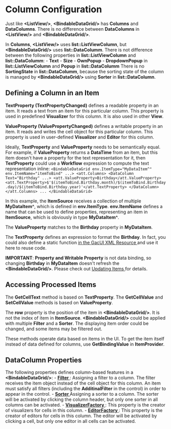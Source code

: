 # Column Configuration

Just like **\<ListView/\>**, **\<BindableDataGrid/\>** has **Columns** and **DataColumns**. There is no difference between **DataColumns** in **\<ListView/\>** and **\<BindableDataGrid/\>**.

In **Columns**, **\<ListView/\>** uses **list::ListViewColumn**, but **\<BindableDataGrid/\>** uses **list::DataColumm**. There is not difference between the following properties in **list::ListViewColumn** and **list::DataColumm**: - **Text** - **Size** - **OwnPopup** - **DropdownPopup** in **list::ListViewColumn** and **Popup** in **list::DataColumm** There is no **SortingState** in **list::DataColumm**, because the sorting state of the column is managed by **\<BindableDataGrid/\>** using **Sorter** in **list::DataColumn**.

## Defining a Column in an Item

**TextProperty (TextPropertyChanged)** defines a readable property in an item. It reads a text from an item for this particular column. This property is used in predefined **Visualizer** for this column. It is also used in other **View**.

**ValueProperty (ValuePropertyChanged)** defines a writable property in an item. It reads and writes the cell object for this particular column. This property is used in user-defined **Visualizer** and **Editor** for this column.

Ideally, **TextProperty** and **ValueProperty** needs to be semantically equal. For example, if **ValueProperty** returns a **DataTime** from an item, but this item doesn't have a property for the text representation for it, then **TextProperty** could use a **Workflow** expression to compute the text representation inline: ``` <BindableDataGrid env.ItemType="MyDataItem^" env.ItemName="itemToBind" ...> <att.Columns> <DataColumn Text="Birthday" ...> <att.ValueProperty>Birthday</att.ValueProperty> <att.TextProperty>$'$(itemToBind.Birthday.month)/$(itemToBind.Birthday.day)/$(itemToBind.Birthday.year)'</att.TextProperty> </DataColumn> </att.Columns> ... </BindableDataGrid> ```

In this example, the **ItemSource** receives a collection of multiple **MyDataItem^**, which is defined in **env.ItemType**. **env.ItemName** defines a name that can be used to define properties, representing an item in **ItemSource**, which is obviously in type **MyDataItem^**.

The **ValueProperty** matches to the **Birthday** property in **MyDataItem**.

The **TextProperty** defines an expression to format the **Birthday**. In fact, you could also define a static function [ in the GacUI XML Resource ](../../../.././gacui/xmlres/tag_script.md) and use it here to reuse code.

**IMPORTANT**: **Property and Writable Property** is not data binding, so changing **Birthday** in **MyDataItem** doesn't refresh the **\<BindableDataGrid/\>**. Please check out [ Updating Items ](../../../.././gacui/components/controls/list/bindable.md) for details.

## Accessing Processed Items

The **GetCellText** method is based on **TextProperty**. The **GetCellValue** and **SetCellValue** methods is based on **ValueProperty**.

The **row** property is the position of the item in **\<BindableDataGrid/\>**. It is not the index of item in **ItemSource**. **\<BindableDataGrid/\>** could be applied with multiple **Filter** and a **Sorter**. The displaying item order could be changed, and some items may be filtered out.

These methods operate data based on items in the UI. To get the item itself instead of data defined for columns, use **GetBindingValue** in **ItemProvider**.

## DataColumn Properties

The following properties defines column-based features in a **\<BindableDataGrid/\>**: - **[ Filter ](../../../.././gacui/components/controls/list/datagrid_filter.md)**: Assigning a filter to a column. The filter receives the item object instead of the cell object for this column. An item must satisfy all filters (including the **AdditinalFilter** in the control) in order to appear in the control. - **[ Sorter ](../../../.././gacui/components/controls/list/datagrid_sorter.md)** Assigning a sorter to a column. The sorter will be activated by clicking the column header, but only one sorter in all columns can be activated. - **[ VisualizerFactory ](../../../.././gacui/components/controls/list/datagrid_visualizer.md)**: This property is the creator of visualizers for cells in this column. - **[ EditorFactory ](../../../.././gacui/components/controls/list/datagrid_editor.md)**: This property is the creator of editors for cells in this column. The editor will be activated by clicking a cell, but only one editor in all cells can be activated.

